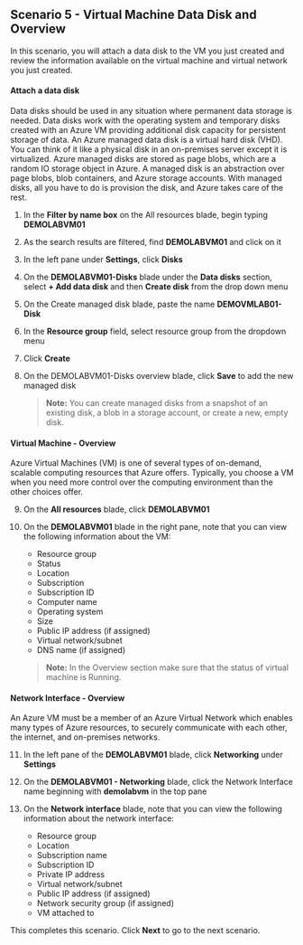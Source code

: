 ﻿## **Scenario 5 - Virtual Machine Data Disk and Overview**
In this scenario, you will attach a data disk to the VM you just created and review the information available on the virtual machine and virtual network you just created. 

#### **Attach a data disk**
Data disks should be used in any situation where permanent data storage is needed. Data disks work with the operating system and temporary disks created with an Azure VM providing additional disk capacity for persistent storage of data. An Azure managed data disk is a virtual hard disk (VHD). You can think of it like a physical disk in an on-premises server except it is virtualized. Azure managed disks are stored as page blobs, which are a random IO storage object in Azure. A managed disk is an abstraction over page blobs, blob containers, and Azure storage accounts. With managed disks, all you have to do is provision the disk, and Azure takes care of the rest. 

1. In the **Filter by name box** on the All resources blade, begin typing **DEMOLABVM01**
1. As the search results are filtered, find **DEMOLABVM01** and click on it
1. In the left pane under **Settings**, click **Disks**
1. On the **DEMOLABVM01-Disks** blade under the **Data disks** section, select **+ Add data disk** and then **Create disk** from the drop down menu
1. On the Create managed disk blade, paste the name <strong><copy>DEMOVMLAB01-Disk</copy></strong>
1. In the **Resource group** field, select **<inject key="AzureResourceGroupName" copy="false"/>** resource group  from the dropdown menu  
1. Click **Create**
1. On the DEMOLABVM01-Disks overview blade, click **Save** to add the new managed disk

    > **Note:** You can create managed disks from a snapshot of an existing disk, a blob in a storage account, or create a new, empty disk.

#### **Virtual Machine - Overview**
Azure Virtual Machines (VM) is one of several types of on-demand, scalable computing resources that Azure offers. Typically, you choose a VM when you need more control over the computing environment than the other choices offer.

9. On the **All resources** blade, click **DEMOLABVM01**
1. On the **DEMOLABVM01** blade in the right pane, note that you can view the following information about the VM:

    - Resource group
    - Status
    - Location
    - Subscription
    - Subscription ID
    - Computer name
    - Operating system
    - Size
    - Public IP address (if assigned)
    - Virtual network/subnet
    - DNS name (if assigned)

    > **Note:** In the Overview section make sure that the status of virtual machine is Running.

#### **Network Interface - Overview**
An Azure VM must be a member of an Azure Virtual Network which enables many types of Azure resources, to securely communicate with each other, the internet, and on-premises networks. 

11. In the left pane of the **DEMOLABVM01** blade, click **Networking** under **Settings**
1. On the **DEMOLABVM01 - Networking** blade, click the Network Interface name beginning with **demolabvm** in the top pane
1. On the **Network interface** blade, note that you can view the following information about the network interface:

    - Resource group
    - Location
    - Subscription name
    - Subscription ID
    - Private IP address
    - Virtual network/subnet
    - Public IP address (if assigned)
    - Network security group (if assigned)
    - VM attached to

This completes this scenario. Click **Next** to go to the next scenario.
